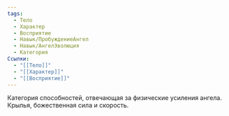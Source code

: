 ```yaml
---
tags:
  - Тело
  - Характер
  - Восприятие
  - Навык/ПробуждениеАнгел
  - Навык/АнгелЭволюция
  - Категория
Ссылки:
  - "[[Тело]]"
  - "[[Характер]]"
  - "[[Восприятие]]"
---
```


Категория способностей, отвечающая за физические усиления ангела. Крылья, божественная сила и скорость. 